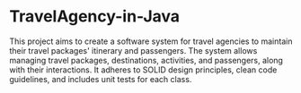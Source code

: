 # TravelAgency-in-Java
This project aims to create a software system for travel agencies to maintain their travel packages' itinerary and passengers. The system allows managing travel packages, destinations, activities, and passengers, along with their interactions. It adheres to SOLID design principles, clean code guidelines, and includes unit tests for each class.
